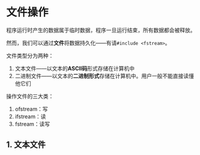 # 文件操作
程序运行时产生的数据属于临时数据，程序一旦运行结束，所有数据都会被释放。

然而，我们可以通过**文件**将数据持久化——有请`#include <fstream>`。

文件类型分为两种：
1. 文本文件——以文本的**ASCII码**形式存储在计算机中
2. 二进制文件——以文本的**二进制形式**存储在计算机中。用户一般不能直接读懂他它们

操作文件的三大类：
1. ofstream：写
2. ifstream：读
3. fstream：读写

## 1. 文本文件